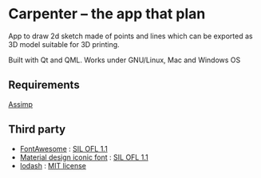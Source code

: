 # Carpenter – the app that plan

App to draw 2d sketch made of points and lines which can be exported as 3D model suitable for 3D printing.

Built with Qt and QML. Works under GNU/Linux, Mac and Windows OS

## Requirements

[Assimp](https://github.com/assimp/assimp)

## Third party 

* [FontAwesome](https://fortawesome.github.io/Font-Awesome/) : [SIL OFL 1.1](http://scripts.sil.org/OFL)
* [Material design iconic font](http://zavoloklom.github.io/material-design-iconic-font/) : [SIL OFL 1.1](http://scripts.sil.org/OFL)
* [lodash](https://lodash.com) : [MIT license](https://lodash.com/license)